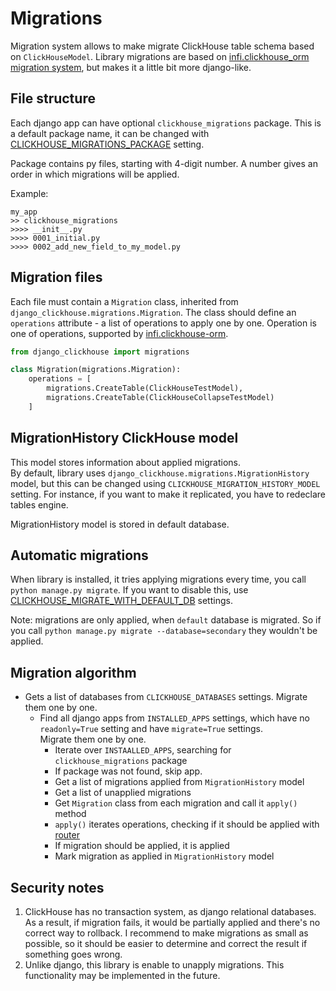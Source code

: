 # Migrations
Migration system allows to make migrate ClickHouse table schema based on `ClickHouseModel`.
Library migrations are based on [infi.clickhouse_orm migration system](https://github.com/Infinidat/infi.clickhouse_orm/blob/develop/docs/schema_migrations.md),
but makes it a little bit more django-like.

## File structure
Each django app can have optional `clickhouse_migrations` package.
 This is a default package name, it can be changed with [CLICKHOUSE_MIGRATIONS_PACKAGE](configuration.md#migrations_package) setting.

Package contains py files, starting with 4-digit number. 
A number gives an order in which migrations will be applied.

Example:
```
my_app
>> clickhouse_migrations
>>>> __init__.py
>>>> 0001_initial.py
>>>> 0002_add_new_field_to_my_model.py
```

## Migration files
Each file must contain a `Migration` class, inherited from `django_clickhouse.migrations.Migration`.
The class should define an `operations` attribute - a list of operations to apply one by one.
Operation is one of operations, supported by [infi.clickhouse-orm](https://github.com/Infinidat/infi.clickhouse_orm/blob/develop/docs/schema_migrations.md).

```python
from django_clickhouse import migrations

class Migration(migrations.Migration):
    operations = [
        migrations.CreateTable(ClickHouseTestModel),
        migrations.CreateTable(ClickHouseCollapseTestModel)
    ]
```

## MigrationHistory ClickHouse model
This model stores information about applied migrations.  
By default, library uses `django_clickhouse.migrations.MigrationHistory` model,
 but this can be changed using `CLICKHOUSE_MIGRATION_HISTORY_MODEL` setting.
For instance, if you want to make it replicated, you have to redeclare tables engine.
 
MigrationHistory model is stored in default database.  


## Automatic migrations
When library is installed, it tries applying migrations every time,
you call `python manage.py migrate`. If you want to disable this, use [CLICKHOUSE_MIGRATE_WITH_DEFAULT_DB](configuration.md#migrate_with_default_db) settings.

Note: migrations are only applied, when `default` database is migrated.
So if you call `python manage.py migrate --database=secondary` they wouldn't be applied.

## Migration algorithm
- Gets a list of databases from `CLICKHOUSE_DATABASES` settings. Migrate them one by one.  
  - Find all django apps from `INSTALLED_APPS` settings, which have no `readonly=True` setting and have `migrate=True` settings.  
    Migrate them one by one.  
    * Iterate over `INSTAALLED_APPS`, searching for `clickhouse_migrations` package  
    * If package was not found, skip app.  
    * Get a list of migrations applied from `MigrationHistory` model   
    * Get a list of unapplied migrations
    * Get `Migration` class from each migration and call it `apply()` method
    * `apply()` iterates operations, checking if it should be applied with [router](router.md)
    * If migration should be applied, it is applied
    * Mark migration as applied in `MigrationHistory` model

## Security notes
1) ClickHouse has no transaction system, as django relational databases. 
  As a result, if migration fails, it would be partially applied and there's no correct way to rollback.
  I recommend to make migrations as small as possible, so it should be easier to determine and correct the result if something goes wrong.
2) Unlike django, this library is enable to unapply migrations. 
  This functionality may be implemented in the future.